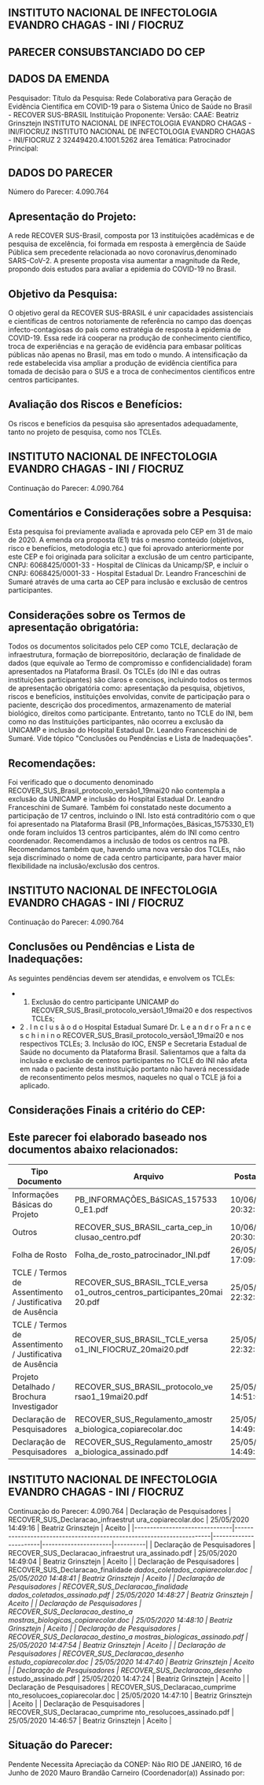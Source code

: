## INSTITUTO NACIONAL DE INFECTOLOGIA EVANDRO CHAGAS - INI / FIOCRUZ

## PARECER CONSUBSTANCIADO DO CEP
## DADOS DA EMENDA
Pesquisador:
Título da Pesquisa: Rede Colaborativa para Geração de Evidência Científica em COVID-19 para o Sistema Único de Saúde no Brasil - RECOVER SUS-BRASIL
Instituição Proponente:
Versão:
CAAE:
Beatriz Grinsztejn
INSTITUTO NACIONAL DE INFECTOLOGIA EVANDRO CHAGAS - INI/FIOCRUZ INSTITUTO NACIONAL DE INFECTOLOGIA EVANDRO CHAGAS - INI/FIOCRUZ
2
32449420.4.1001.5262
área Temática:
Patrocinador Principal:
## DADOS DO PARECER
Número do Parecer:
4.090.764
## Apresentação do Projeto:
A rede RECOVER SUS-Brasil, composta por 13 instituições acadêmicas e de pesquisa de excelência, foi formada  em  resposta  à  emergência  de  Saúde  Pública  sem  precedente  relacionada  ao  novo coronavírus,denominado SARS-CoV-2. A presente proposta visa aumentar a magnitude da Rede, propondo dois estudos para avaliar a epidemia do COVID-19 no Brasil.
## Objetivo da Pesquisa:
O objetivo geral da RECOVER SUS-BRASIL é unir capacidades assistenciais e científicas de centros notoriamente de referência no campo das doenças infecto-contagiosas do país como estratégia de resposta à epidemia de COVID-19. Essa rede irá cooperar na produção de conhecimento científico, troca de experiências e na geração de evidência para embasar políticas públicas não apenas no Brasil, mas em todo o mundo. A intensificação da rede estabelecida visa ampliar a produção de evidência científica para tomada de decisão para o SUS e a troca de conhecimentos científicos entre centros participantes.
## Avaliação dos Riscos e Benefícios:
Os riscos e benefícios da pesquisa são apresentados adequadamente, tanto no projeto de pesquisa, como nos TCLEs.
## INSTITUTO NACIONAL DE INFECTOLOGIA EVANDRO CHAGAS - INI / FIOCRUZ
Continuação do Parecer: 4.090.764
## Comentários e Considerações sobre a Pesquisa:
Esta pesquisa foi previamente avaliada e aprovada pelo CEP em 31 de maio de 2020. A emenda ora proposta (E1) trás o mesmo conteúdo (objetivos, risco e benefícios, metodologia etc.) que foi aprovado anteriormente por este CEP e foi originada para solicitar a exclusão de um centro participante, CNPJ: 6068425/0001-33 - Hospital de Clínicas da Unicamp/SP, e incluir o CNPJ: 6068425/0001-33 - Hospital Estadual Dr. Leandro Franceschini de Sumaré através de uma carta ao CEP para inclusão e exclusão de centros participantes.
## Considerações sobre os Termos de apresentação obrigatória:
Todos os documentos solicitados pelo CEP como TCLE, declaração de infraestrutura, formação de biorrepositório,  declaração  de  finalidade  de  dados  (que  equivale  ao  Termo  de  compromisso  e confidencialidade)  foram  apresentados  na  Plataforma  Brasil.
Os TCLEs (do INI e das outras instituições participantes) são claros e concisos, incluindo todos os termos de apresentação obrigatória como: apresentação da pesquisa, objetivos, riscos e benefícios, instituições envolvidas, convite de participação para o paciente, descrição dos procedimentos, armazenamento de material biológico, direitos como participante. Entretanto, tanto no TCLE do INI, bem como no das Instituições participantes, não ocorreu a exclusão da UNICAMP e inclusão do Hospital Estadual Dr. Leandro Franceschini de Sumaré.
Vide tópico "Conclusões ou Pendências e Lista de Inadequações".
## Recomendações:
Foi verificado que o documento denominado RECOVER\_SUS\_Brasil\_protocolo\_versão1\_19mai20 não contempla a exclusão da UNICAMP e inclusão do Hospital Estadual Dr. Leandro Franceschini de Sumaré. Também foi constatado neste documento a participação de 17 centros, incluindo o INI. Isto está contraditório com o que foi apresentado na Plataforma Brasil (PB\_Informações\_Básicas\_1575330\_E1) onde foram incluídos 13 centros participantes, além do INI como centro coordenador. Recomendamos a inclusão de todos os centros na PB.
Recomendamos também que, havendo uma nova versão dos TCLEs, não seja discriminado o nome de cada centro participante, para haver maior flexibilidade na inclusão/exclusão dos centros.
## INSTITUTO NACIONAL DE INFECTOLOGIA EVANDRO CHAGAS - INI / FIOCRUZ
Continuação do Parecer: 4.090.764
## Conclusões ou Pendências e Lista de Inadequações:
As seguintes pendências devem ser atendidas, e envolvem os TCLEs:
- 1. Exclusão do centro participante UNICAMP do RECOVER\_SUS\_Brasil\_protocolo\_versão1\_19mai20 e dos respectivos TCLEs;
- 2 . I n c l u s ã o d o Hospital Estadual Sumaré  Dr. L e a n d r o Fr a n c e s c h i n i n o RECOVER\_SUS\_Brasil\_protocolo\_versão1\_19mai20  e  nos  respectivos  TCLEs; 3. Inclusão do IOC, ENSP e Secretaria Estadual de Saúde no documento da Plataforma Brasil.
Salientamos que a falta da inclusão e exclusão de centros participantes no TCLE do INI não afeta em nada o paciente desta instituição portanto não haverá necessidade de reconsentimento pelos mesmos, naqueles no qual o TCLE já foi a aplicado.
## Considerações Finais a critério do CEP:
## Este parecer foi elaborado baseado nos documentos abaixo relacionados:
| Tipo Documento                                            | Arquivo                                                                    | Postagem            | Autor              | Situação   |
|-----------------------------------------------------------|----------------------------------------------------------------------------|---------------------|--------------------|------------|
| Informações Básicas do Projeto                            | PB_INFORMAÇÕES_BáSICAS_157533 0_E1.pdf                                     | 10/06/2020 20:32:56 |                    | Aceito     |
| Outros                                                    | RECOVER_SUS_BRASIL_carta_cep_in clusao_centro.pdf                          | 10/06/2020 20:30:18 | Tânia Krstic       | Aceito     |
| Folha de Rosto                                            | Folha_de_rosto_patrocinador_INI.pdf                                        | 26/05/2020 17:09:45 | Tânia Krstic       | Aceito     |
| TCLE / Termos de Assentimento / Justificativa de Ausência | RECOVER_SUS_BRASIL_TCLE_versa o1_outros_centros_participantes_20mai 20.pdf | 25/05/2020 22:32:31 | Tânia Krstic       | Aceito     |
| TCLE / Termos de Assentimento / Justificativa de Ausência | RECOVER_SUS_BRASIL_TCLE_versa o1_INI_FIOCRUZ_20mai20.pdf                   | 25/05/2020 22:32:17 | Tânia Krstic       | Aceito     |
| Projeto Detalhado / Brochura Investigador                 | RECOVER_SUS_BRASIL_protocolo_ve rsao1_19mai20.pdf                          | 25/05/2020 14:51:09 | Beatriz Grinsztejn | Aceito     |
| Declaração de Pesquisadores                               | RECOVER_SUS_Regulamento_amostr a_biologica_copiarecolar.doc                | 25/05/2020 14:49:38 | Beatriz Grinsztejn | Aceito     |
| Declaração de Pesquisadores                               | RECOVER_SUS_Regulamento_amostr a_biologica_assinado.pdf                    | 25/05/2020 14:49:28 | Beatriz Grinsztejn | Aceito     |
## INSTITUTO NACIONAL DE INFECTOLOGIA EVANDRO CHAGAS - INI / FIOCRUZ

Continuação do Parecer: 4.090.764
| Declaração de Pesquisadores   | RECOVER_SUS_Declaracao_infraestrut ura_copiarecolar.doc              | 25/05/2020 14:49:16   | Beatriz Grinsztejn   | Aceito   |
|-------------------------------|----------------------------------------------------------------------|-----------------------|----------------------|----------|
| Declaração de Pesquisadores   | RECOVER_SUS_Declaracao_infraestrut ura_assinado.pdf                  | 25/05/2020 14:49:04   | Beatriz Grinsztejn   | Aceito   |
| Declaração de Pesquisadores   | RECOVER_SUS_Declaracao_finalidade _dados_coletados_copiarecolar.doc  | 25/05/2020 14:48:41   | Beatriz Grinsztejn   | Aceito   |
| Declaração de Pesquisadores   | RECOVER_SUS_Declaracao_finalidade _dados_coletados_assinado.pdf      | 25/05/2020 14:48:27   | Beatriz Grinsztejn   | Aceito   |
| Declaração de Pesquisadores   | RECOVER_SUS_Declaracao_destino_a mostras_biologicas_copiarecolar.doc | 25/05/2020 14:48:10   | Beatriz Grinsztejn   | Aceito   |
| Declaração de Pesquisadores   | RECOVER_SUS_Declaracao_destino_a mostras_biologicas_assinado.pdf     | 25/05/2020 14:47:54   | Beatriz Grinsztejn   | Aceito   |
| Declaração de Pesquisadores   | RECOVER_SUS_Declaracao_desenho_ estudo_copiarecolar.doc              | 25/05/2020 14:47:40   | Beatriz Grinsztejn   | Aceito   |
| Declaração de Pesquisadores   | RECOVER_SUS_Declaracao_desenho_ estudo_assinado.pdf                  | 25/05/2020 14:47:24   | Beatriz Grinsztejn   | Aceito   |
| Declaração de Pesquisadores   | RECOVER_SUS_Declaracao_cumprime nto_resolucoes_copiarecolar.doc      | 25/05/2020 14:47:10   | Beatriz Grinsztejn   | Aceito   |
| Declaração de Pesquisadores   | RECOVER_SUS_Declaracao_cumprime nto_resolucoes_assinado.pdf          | 25/05/2020 14:46:57   | Beatriz Grinsztejn   | Aceito   |
## Situação do Parecer:
Pendente
Necessita Apreciação da CONEP:
Não
RIO DE JANEIRO, 16 de Junho de 2020
Mauro Brandão Carneiro (Coordenador(a)) Assinado por:
